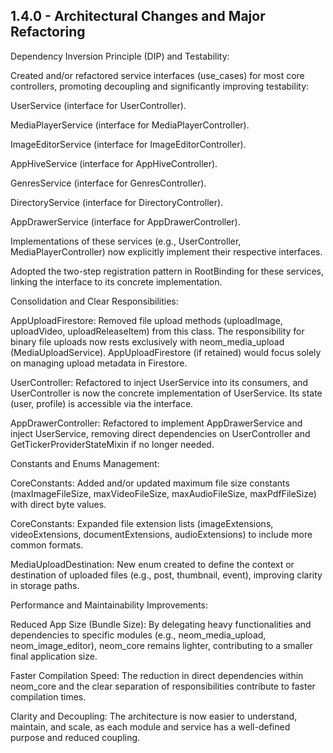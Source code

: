 ## 1.4.0 - Architectural Changes and Major Refactoring

Dependency Inversion Principle (DIP) and Testability:

Created and/or refactored service interfaces (use_cases) for most core controllers, promoting decoupling and significantly improving testability:

UserService (interface for UserController).

MediaPlayerService (interface for MediaPlayerController).

ImageEditorService (interface for ImageEditorController).

AppHiveService (interface for AppHiveController).

GenresService (interface for GenresController).

DirectoryService (interface for DirectoryController).

AppDrawerService (interface for AppDrawerController).

Implementations of these services (e.g., UserController, MediaPlayerController) now explicitly implement their respective interfaces.

Adopted the two-step registration pattern in RootBinding for these services, linking the interface to its concrete implementation.

Consolidation and Clear Responsibilities:

AppUploadFirestore: Removed file upload methods (uploadImage, uploadVideo, uploadReleaseItem) from this class. The responsibility for binary file uploads now rests exclusively with neom_media_upload (MediaUploadService). AppUploadFirestore (if retained) would focus solely on managing upload metadata in Firestore.

UserController: Refactored to inject UserService into its consumers, and UserController is now the concrete implementation of UserService. Its state (user, profile) is accessible via the interface.

AppDrawerController: Refactored to implement AppDrawerService and inject UserService, removing direct dependencies on UserController and GetTickerProviderStateMixin if no longer needed.

Constants and Enums Management:

CoreConstants: Added and/or updated maximum file size constants (maxImageFileSize, maxVideoFileSize, maxAudioFileSize, maxPdfFileSize) with direct byte values.

CoreConstants: Expanded file extension lists (imageExtensions, videoExtensions, documentExtensions, audioExtensions) to include more common formats.

MediaUploadDestination: New enum created to define the context or destination of uploaded files (e.g., post, thumbnail, event), improving clarity in storage paths.

Performance and Maintainability Improvements:

Reduced App Size (Bundle Size): By delegating heavy functionalities and dependencies to specific modules (e.g., neom_media_upload, neom_image_editor), neom_core remains lighter, contributing to a smaller final application size.

Faster Compilation Speed: The reduction in direct dependencies within neom_core and the clear separation of responsibilities contribute to faster compilation times.

Clarity and Decoupling: The architecture is now easier to understand, maintain, and scale, as each module and service has a well-defined purpose and reduced coupling.